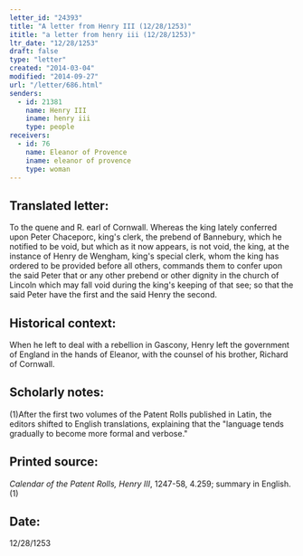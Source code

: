 ```yaml
---
letter_id: "24393"
title: "A letter from Henry III (12/28/1253)"
ititle: "a letter from henry iii (12/28/1253)"
ltr_date: "12/28/1253"
draft: false
type: "letter"
created: "2014-03-04"
modified: "2014-09-27"
url: "/letter/686.html"
senders:
  - id: 21381
    name: Henry III
    iname: henry iii
    type: people
receivers:
  - id: 76
    name: Eleanor of Provence
    iname: eleanor of provence
    type: woman
---
```

<h2> Translated letter:</h2>To the quene and R. earl of Cornwall.  Whereas the king lately conferred upon Peter Chaceporc, king's clerk, the prebend of Bannebury, which he notified to be void, but which as it now appears, is not void, the king, at the instance of Henry de Wengham, king's special clerk, whom the king has ordered to be provided before all others, commands them to confer upon the said Peter that or any other prebend or other dignity in the church of Lincoln which may fall void during the king's keeping of that see; so that the said Peter have the first and the said Henry the second.
<h2 class="mt-4"> Historical context:</h2>When he left to deal with a rebellion in Gascony, Henry left the government of England in the hands of Eleanor, with the counsel of his brother, Richard of Cornwall.
<h2 class="mt-4"> Scholarly notes:</h2>(1)After the first two volumes of the Patent Rolls published in Latin, the editors shifted to English translations, explaining that the "language tends gradually to become more formal and verbose."
<h2 class="mt-4"> Printed source:</h2><p><em>Calendar of the Patent Rolls, Henry III</em>, 1247-58, 4.259; summary in English.(1)</p><h2 class="mt-4"> Date:</h2>12/28/1253